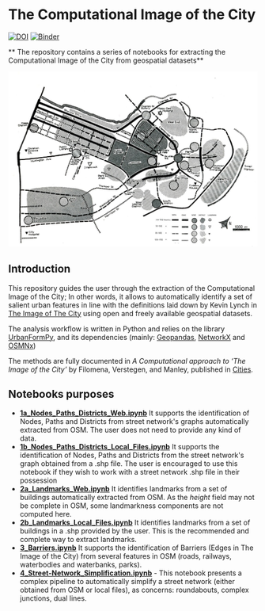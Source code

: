 # The Computational Image of the City 
[![DOI](https://zenodo.org/badge/130851801.svg)](https://zenodo.org/badge/latestdoi/130851801)
[![Binder](https://mybinder.org/badge_logo.svg)](https://mybinder.org/v2/gh/g-filomena/Computational-Image-of-the-City/master)

** The repository contains a series of notebooks for extracting the Computational Image of the City from geospatial datasets**


<img src="image_of_the_city_boston.jpg" alt="Image of the City (© The MIT Press)" />

## Introduction

This repository guides the user through the extraction of the Computational Image of the City; In other words, it allows to automatically identify a set of salient urban features in line with the definitions laid down by Kevin Lynch in [The Image of The City](https://mitpress.mit.edu/books/image-city) using open and freely available geospatial datasets.

The analysis workflow is written in Python and relies on the library [UrbanFormPy](https://github.com/g-filomena/urbanFormPy), and its dependencies (mainly: [Geopandas](http://geopandas.org), [NetworkX](https://networkx.github.io) and
[OSMNx](https://osmnx.readthedocs.io/en/stable/))

The methods are fully documented in *A Computational approach to ‘The Image of the City’* by Filomena, Verstegen, and Manley, published in [Cities](https://doi.org/10.1016/j.cities.2019.01.006).

## Notebooks purposes

* **[1a_Nodes_Paths_Districts_Web.ipynb](1a_Nodes_Paths_Districts_Web.ipynb)** It supports the identification of Nodes, Paths and Districts from street network's graphs automatically extracted from OSM. The user does not need to provide any kind of data.
* **[1b_Nodes_Paths_Districts_Local_Files.ipynb](1b_Nodes_Paths_Districts_Local_Files.ipynb)** It supports the identification of Nodes, Paths and Districts from the street network's graph obtained from a .shp file.  The user is encouraged to use this notebook if they wish to work with a street network .shp file in their possession 
* **[2a_Landmarks_Web.ipynb](1a_Nodes_Paths_Districts_Web.ipynb)** It identifies landmarks from a set of buildings automatically extracted from OSM. As the *height* field may not be complete in OSM, some landmarkness components are not computed here.
* **[2b_Landmarks_Local_Files.ipynb](1a_Nodes_Paths_Districts_Web.ipynb)** It identifies landmarks from a set of buildings in a .shp provided by the user. This is the recommended and complete way to extract landmarks. 
* **[3_Barriers.ipynb](3_Barriers.ipynb)** It supports the identification of Barriers (Edges in The Image of the City) from several features in OSM (roads, railways, waterbodies and waterbanks, parks).
* **[4_Street-Network_Simplification.ipynb](4_Street-Network_Simplification.ipynb)** - This notebook presents a complex pipeline to automatically simplify a street network (either obtained from OSM or local files), as concerns: roundabouts, complex junctions, dual lines.



